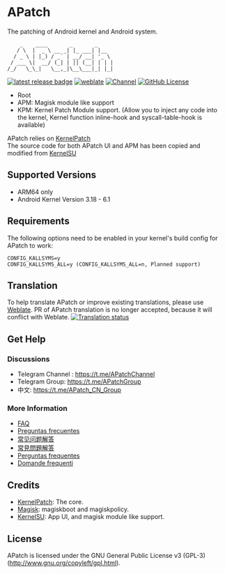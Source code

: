 # APatch

The patching of Android kernel and Android system.

``` shell
    _    ____       _       _     
   / \  |  _ \ __ _| |_ ___| |__  
  / _ \ | |_) / _` | __/ __| '_ \ 
 / ___ \|  __/ (_| | || (__| | | |
/_/   \_\_|   \__,_|\__\___|_| |_|
```

[![latest release badge](https://img.shields.io/github/v/release/bmax121/APatch?label=Release&logo=github)](https://github.com/bmax121/APatch/releases/latest)
[![weblate](https://img.shields.io/badge/Localization-Weblate-teal?logo=weblate)](https://hosted.weblate.org/engage/APatch)
[![Channel](https://img.shields.io/badge/Follow-Telegram-blue.svg?logo=telegram)](https://t.me/APatchGroup)
[![GitHub License](https://img.shields.io/github/license/wxt1221/KernelSU?logo=gnu)](/LICENSE)

- Root
- APM: Magisk module like support
- KPM: Kernel Patch Module support. (Allow you to inject any code into the kernel, Kernel function inline-hook and syscall-table-hook is available)

APatch relies on [KernelPatch](https://github.com/bmax121/KernelPatch/)  
The source code for both APatch UI and APM has been copied and modified from [KernelSU](https://github.com/tiann/KernelSU)  

## Supported Versions

- ARM64 only
- Android Kernel Version 3.18 - 6.1

## Requirements
The following options need to be enabled in your kernel's build config for APatch to work:
```shell
CONFIG_KALLSYMS=y
CONFIG_KALLSYMS_ALL=y (CONFIG_KALLSYMS_ALL=n, Planned support)
```

## Translation
To help translate APatch or improve existing translations, please use [Weblate](https://hosted.weblate.org/engage/apatch/). PR of APatch translation is no longer accepted, because it will conflict with Weblate.
[![Translation status](https://hosted.weblate.org/widget/APatch/apatch/multi-auto.svg)](https://hosted.weblate.org/engage/APatch/)


## Get Help

### Discussions
- Telegram Channel : <https://t.me/APatchChannel>
- Telegram Group: <https://t.me/APatchGroup>
- 中文: <https://t.me/APatch_CN_Group>

### More Information

- [FAQ](docs/en/faq.md)
- [Preguntas frecuentes](docs/es/faq_es.md)
- [常见问题解答](docs/cn/faq_cn.md)
- [常見問題解答](docs/cn_tw/faq_cn_tw.md)
- [Perguntas frequentes](docs/pt_br/faq_pt_br.md)
- [Domande frequenti](docs/it/faq_it.md)

## Credits

- [KernelPatch](https://github.com/bmax121/KernelPatch/): The core.
- [Magisk](https://github.com/topjohnwu/Magisk): magiskboot and magiskpolicy.
- [KernelSU](https://github.com/tiann/KernelSU): App UI, and magisk module like support.

## License

APatch is licensed under the GNU General Public License v3 (GPL-3) (<http://www.gnu.org/copyleft/gpl.html>).  
